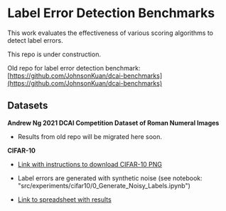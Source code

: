 # Label Error Detection Benchmarks

This work evaluates the effectiveness of various scoring algorithms to detect label errors.

This repo is under construction.

Old repo for label error detection benchmark: [https://github.com/JohnsonKuan/dcai-benchmarks](https://github.com/JohnsonKuan/dcai-benchmarks)

## Datasets

**Andrew Ng 2021 DCAI Competition Dataset of Roman Numeral Images**

* Results from old repo will be migrated here soon.

**CIFAR-10**

* [Link with instructions to download CIFAR-10 PNG](https://github.com/knjcode/cifar2png)

* Label errors are generated with synthetic noise (see notebook: "src/experiments/cifar10/0_Generate_Noisy_Labels.ipynb")

* [Link to spreadsheet with results](https://docs.google.com/spreadsheets/d/1EU9cMlIKOy_SGKu-5AvbcZPmpXjKc4p7-l1RQKKPsYU/edit?usp=sharing)
